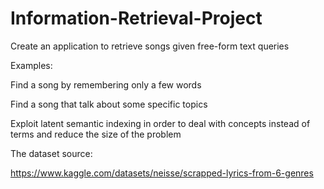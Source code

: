 # Information-Retrieval-Project

Create an application to retrieve songs given free-form text queries 

Examples:

Find a song by remembering only a few words

Find a song that talk about some specific topics

Exploit latent semantic indexing in order to deal with concepts instead of terms and reduce the size of the problem

The dataset source:

https://www.kaggle.com/datasets/neisse/scrapped-lyrics-from-6-genres
